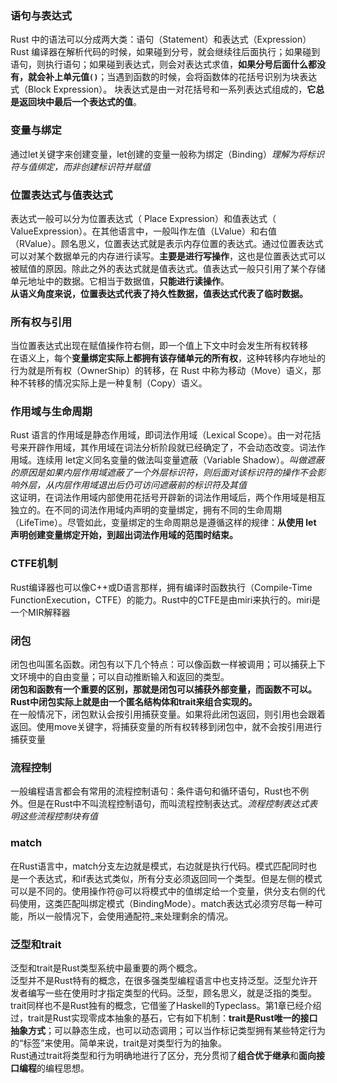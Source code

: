 ### 语句与表达式

Rust 中的语法可以分成两大类：语句（Statement）和表达式（Expression）  
Rust 编译器在解析代码的时候，如果碰到分号，就会继续往后面执行；如果碰到语句，则执行语句；如果碰到表达式，则会对表达式求值，**如果分号后面什么都没有，就会补上单元值`()`**；当遇到函数的时候，会将函数体的花括号识别为块表达式（Block Expression）。
块表达式是由一对花括号和一系列表达式组成的，**它总是返回块中最后一个表达式的值**。

### 变量与绑定

通过let关键字来创建变量，let创建的变量一般称为绑定（Binding）*理解为将标识符与值绑定，而非创建标识符并赋值*

### 位置表达式与值表达式

表达式一般可以分为位置表达式（ Place Expression）和值表达式（ ValueExpression）。在其他语言中，一般叫作左值（LValue）和右值（RValue）。顾名思义，位置表达式就是表示内存位置的表达式。通过位置表达式可以对某个数据单元的内存进行读写。**主要是进行写操作**，这也是位置表达式可以被赋值的原因。除此之外的表达式就是值表达式。值表达式一般只引用了某个存储单元地址中的数据。它相当于数据值，**只能进行读操作**。  
**从语义角度来说，位置表达式代表了持久性数据，值表达式代表了临时数据。**

### 所有权与引用

当位置表达式出现在赋值操作符右侧，即一个值上下文中时会发生所有权转移  
在语义上，每个**变量绑定实际上都拥有该存储单元的所有权**，这种转移内存地址的行为就是所有权（OwnerShip）的转移，在 Rust 中称为移动（Move）语义，那种不转移的情况实际上是一种复制（Copy）语义。

### 作用域与生命周期

Rust 语言的作用域是静态作用域，即词法作用域（Lexical Scope）。由一对花括号来开辟作用域，其作用域在词法分析阶段就已经确定了，不会动态改变。词法作用域。连续用 let定义同名变量的做法叫变量遮蔽（Variable Shadow）。*叫做遮蔽的原因是如果内层作用域遮蔽了一个外层标识符，则后面对该标识符的操作不会影响外层，从内层作用域退出后仍可访问遮蔽前的标识符及其值*  
这证明，在词法作用域内部使用花括号开辟新的词法作用域后，两个作用域是相互独立的。在不同的词法作用域内声明的变量绑定，拥有不同的生命周期（LifeTime）。尽管如此，变量绑定的生命周期总是遵循这样的规律：**从使用 let 声明创建变量绑定开始，到超出词法作用域的范围时结束。**

### CTFE机制

Rust编译器也可以像C++或D语言那样，拥有编译时函数执行（Compile-Time FunctionExecution，CTFE）的能力。Rust中的CTFE是由miri来执行的。miri是一个MIR解释器

### 闭包

闭包也叫匿名函数。闭包有以下几个特点：可以像函数一样被调用；可以捕获上下文环境中的自由变量；可以自动推断输入和返回的类型。  
**闭包和函数有一个重要的区别，那就是闭包可以捕获外部变量，而函数不可以。Rust中闭包实际上就是由一个匿名结构体和trait来组合实现的。**  
在一般情况下，闭包默认会按引用捕获变量。如果将此闭包返回，则引用也会跟着返回。使用move关键字，将捕获变量的所有权转移到闭包中，就不会按引用进行捕获变量

### 流程控制

一般编程语言都会有常用的流程控制语句：条件语句和循环语句，Rust也不例外。但是在Rust中不叫流程控制语句，而叫流程控制表达式。*流程控制表达式表明这些流程控制块有值*  

### match

在Rust语言中，match分支左边就是模式，右边就是执行代码。模式匹配同时也是一个表达式，和if表达式类似，所有分支必须返回同一个类型。但是左侧的模式可以是不同的。使用操作符@可以将模式中的值绑定给一个变量，供分支右侧的代码使用，这类匹配叫绑定模式（BindingMode）。match表达式必须穷尽每一种可能，所以一般情况下，会使用通配符_来处理剩余的情况。

### 泛型和trait

泛型和trait是Rust类型系统中最重要的两个概念。  
泛型并不是Rust特有的概念，在很多强类型编程语言中也支持泛型。泛型允许开发者编写一些在使用时才指定类型的代码。泛型，顾名思义，就是泛指的类型。  
trait同样也不是Rust独有的概念，它借鉴了Haskell的Typeclass。第1章已经介绍过，trait是Rust实现零成本抽象的基石，它有如下机制：**trait是Rust唯一的接口抽象方式**；可以静态生成，也可以动态调用；可以当作标记类型拥有某些特定行为的“标签”来使用。简单来说，trait是对类型行为的抽象。  
Rust通过trait将类型和行为明确地进行了区分，充分贯彻了**组合优于继承**和**面向接口编程**的编程思想。
